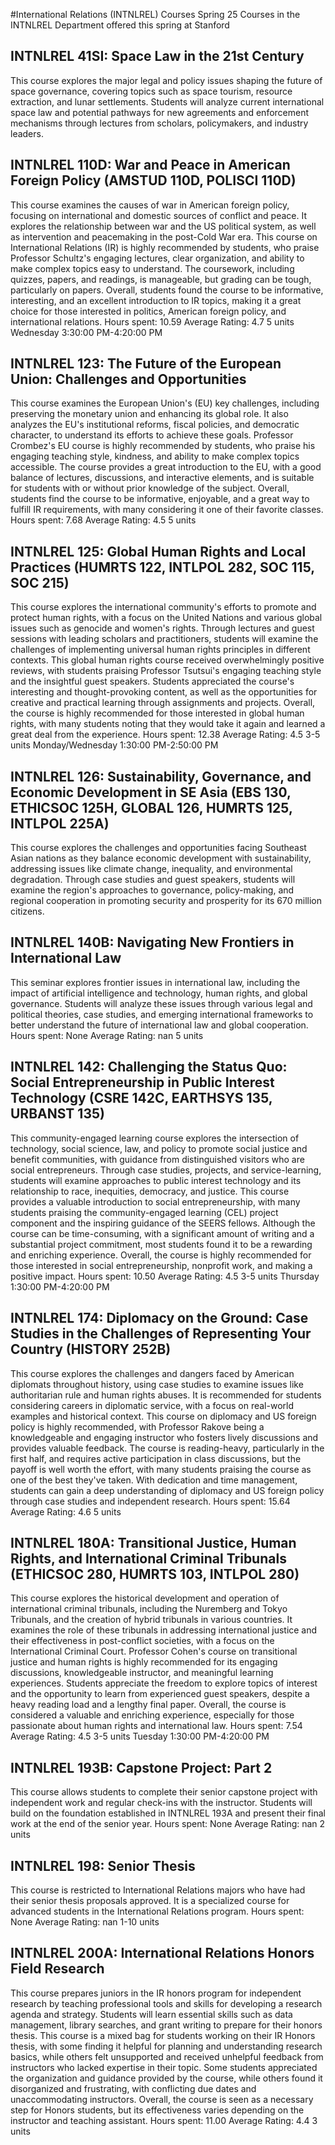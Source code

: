 #International Relations (INTNLREL) Courses Spring 25
Courses in the INTNLREL Department offered this spring at Stanford
## INTNLREL 41SI: Space Law in the 21st Century
This course explores the major legal and policy issues shaping the future of space governance, covering topics such as space tourism, resource extraction, and lunar settlements. Students will analyze current international space law and potential pathways for new agreements and enforcement mechanisms through lectures from scholars, policymakers, and industry leaders.
## INTNLREL 110D: War and Peace in American Foreign Policy (AMSTUD 110D, POLISCI 110D)
This course examines the causes of war in American foreign policy, focusing on international and domestic sources of conflict and peace. It explores the relationship between war and the US political system, as well as intervention and peacemaking in the post-Cold War era.
This course on International Relations (IR) is highly recommended by students, who praise Professor Schultz's engaging lectures, clear organization, and ability to make complex topics easy to understand. The coursework, including quizzes, papers, and readings, is manageable, but grading can be tough, particularly on papers. Overall, students found the course to be informative, interesting, and an excellent introduction to IR topics, making it a great choice for those interested in politics, American foreign policy, and international relations.
Hours spent: 10.59
Average Rating: 4.7
5 units
Wednesday 3:30:00 PM-4:20:00 PM
## INTNLREL 123: The Future of the European Union: Challenges and Opportunities
This course examines the European Union's (EU) key challenges, including preserving the monetary union and enhancing its global role. It also analyzes the EU's institutional reforms, fiscal policies, and democratic character, to understand its efforts to achieve these goals.
Professor Crombez's EU course is highly recommended by students, who praise his engaging teaching style, kindness, and ability to make complex topics accessible. The course provides a great introduction to the EU, with a good balance of lectures, discussions, and interactive elements, and is suitable for students with or without prior knowledge of the subject. Overall, students find the course to be informative, enjoyable, and a great way to fulfill IR requirements, with many considering it one of their favorite classes.
Hours spent: 7.68
Average Rating: 4.5
5 units
## INTNLREL 125: Global Human Rights and Local Practices (HUMRTS 122, INTLPOL 282, SOC 115, SOC 215)
This course explores the international community's efforts to promote and protect human rights, with a focus on the United Nations and various global issues such as genocide and women's rights. Through lectures and guest sessions with leading scholars and practitioners, students will examine the challenges of implementing universal human rights principles in different contexts.
This global human rights course received overwhelmingly positive reviews, with students praising Professor Tsutsui's engaging teaching style and the insightful guest speakers. Students appreciated the course's interesting and thought-provoking content, as well as the opportunities for creative and practical learning through assignments and projects. Overall, the course is highly recommended for those interested in global human rights, with many students noting that they would take it again and learned a great deal from the experience.
Hours spent: 12.38
Average Rating: 4.5
3-5 units
Monday/Wednesday 1:30:00 PM-2:50:00 PM
## INTNLREL 126: Sustainability, Governance, and Economic Development in SE Asia (EBS 130, ETHICSOC 125H, GLOBAL 126, HUMRTS 125, INTLPOL 225A)
This course explores the challenges and opportunities facing Southeast Asian nations as they balance economic development with sustainability, addressing issues like climate change, inequality, and environmental degradation. Through case studies and guest speakers, students will examine the region's approaches to governance, policy-making, and regional cooperation in promoting security and prosperity for its 670 million citizens.
## INTNLREL 140B: Navigating New Frontiers in International Law
This seminar explores frontier issues in international law, including the impact of artificial intelligence and technology, human rights, and global governance. Students will analyze these issues through various legal and political theories, case studies, and emerging international frameworks to better understand the future of international law and global cooperation.
Hours spent: None
Average Rating: nan
5 units
## INTNLREL 142: Challenging the Status Quo: Social Entrepreneurship in Public Interest Technology (CSRE 142C, EARTHSYS 135, URBANST 135)
This community-engaged learning course explores the intersection of technology, social science, law, and policy to promote social justice and benefit communities, with guidance from distinguished visitors who are social entrepreneurs. Through case studies, projects, and service-learning, students will examine approaches to public interest technology and its relationship to race, inequities, democracy, and justice.
This course provides a valuable introduction to social entrepreneurship, with many students praising the community-engaged learning (CEL) project component and the inspiring guidance of the SEERS fellows. Although the course can be time-consuming, with a significant amount of writing and a substantial project commitment, most students found it to be a rewarding and enriching experience. Overall, the course is highly recommended for those interested in social entrepreneurship, nonprofit work, and making a positive impact.
Hours spent: 10.50
Average Rating: 4.5
3-5 units
Thursday 1:30:00 PM-4:20:00 PM
## INTNLREL 174: Diplomacy on the Ground: Case Studies in the Challenges of Representing Your Country (HISTORY 252B)
This course explores the challenges and dangers faced by American diplomats throughout history, using case studies to examine issues like authoritarian rule and human rights abuses. It is recommended for students considering careers in diplomatic service, with a focus on real-world examples and historical context.
This course on diplomacy and US foreign policy is highly recommended, with Professor Rakove being a knowledgeable and engaging instructor who fosters lively discussions and provides valuable feedback. The course is reading-heavy, particularly in the first half, and requires active participation in class discussions, but the payoff is well worth the effort, with many students praising the course as one of the best they've taken. With dedication and time management, students can gain a deep understanding of diplomacy and US foreign policy through case studies and independent research.
Hours spent: 15.64
Average Rating: 4.6
5 units
## INTNLREL 180A: Transitional Justice, Human Rights, and International Criminal Tribunals (ETHICSOC 280, HUMRTS 103, INTLPOL 280)
This course explores the historical development and operation of international criminal tribunals, including the Nuremberg and Tokyo Tribunals, and the creation of hybrid tribunals in various countries. It examines the role of these tribunals in addressing international justice and their effectiveness in post-conflict societies, with a focus on the International Criminal Court.
Professor Cohen's course on transitional justice and human rights is highly recommended for its engaging discussions, knowledgeable instructor, and meaningful learning experiences. Students appreciate the freedom to explore topics of interest and the opportunity to learn from experienced guest speakers, despite a heavy reading load and a lengthy final paper. Overall, the course is considered a valuable and enriching experience, especially for those passionate about human rights and international law.
Hours spent: 7.54
Average Rating: 4.5
3-5 units
Tuesday 1:30:00 PM-4:20:00 PM
## INTNLREL 193B: Capstone Project: Part 2
This course allows students to complete their senior capstone project with independent work and regular check-ins with the instructor. Students will build on the foundation established in INTNLREL 193A and present their final work at the end of the senior year.
Hours spent: None
Average Rating: nan
2 units
## INTNLREL 198: Senior Thesis
This course is restricted to International Relations majors who have had their senior thesis proposals approved. It is a specialized course for advanced students in the International Relations program.
Hours spent: None
Average Rating: nan
1-10 units
## INTNLREL 200A: International Relations Honors Field Research
This course prepares juniors in the IR honors program for independent research by teaching professional tools and skills for developing a research agenda and strategy. Students will learn essential skills such as data management, library searches, and grant writing to prepare for their honors thesis.
This course is a mixed bag for students working on their IR Honors thesis, with some finding it helpful for planning and understanding research basics, while others felt unsupported and received unhelpful feedback from instructors who lacked expertise in their topic. Some students appreciated the organization and guidance provided by the course, while others found it disorganized and frustrating, with conflicting due dates and unaccommodating instructors. Overall, the course is seen as a necessary step for Honors students, but its effectiveness varies depending on the instructor and teaching assistant.
Hours spent: 11.00
Average Rating: 4.4
3 units